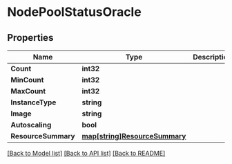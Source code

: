 # NodePoolStatusOracle

## Properties

Name | Type | Description | Notes
------------ | ------------- | ------------- | -------------
**Count** | **int32** |  | [optional] 
**MinCount** | **int32** |  | [optional] 
**MaxCount** | **int32** |  | [optional] 
**InstanceType** | **string** |  | [optional] 
**Image** | **string** |  | [optional] 
**Autoscaling** | **bool** |  | [optional] 
**ResourceSummary** | [**map[string]ResourceSummary**](ResourceSummary.md) |  | [optional] 

[[Back to Model list]](../README.md#documentation-for-models) [[Back to API list]](../README.md#documentation-for-api-endpoints) [[Back to README]](../README.md)


